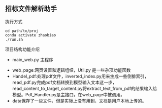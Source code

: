 ## 招标文件解析助手

执行方式

```
cd path/to/proj
conda activate zhaobiao
./run.sh
```

项目结构功能介绍

- main_web.py 主程序

* web_page:网页设置和逻辑组织，Util.py 是一些杂项功能函数
* Handel_pdf:处理pdf文件，inverted_index.py用来生成一些倒排索引，read_pdf.py完成pdf文档转换到模型输入文本这一步，read_content_to_target_content.py将extract_text_from_pdf的结果输入给模型。Pdf_Handler.py是主接口，在web_page中被调用。
* data保存了一些文件，但是实际上没有用到，文档是用户本地上传的。
